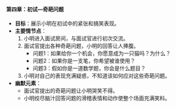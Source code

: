 #### 第四章：初试—奇葩问题
- **目标**：展示小明在初试中的紧张和搞笑表现。
- **主要情节点**：
  1. 小明进入面试房间，与面试官进行初次交流。
  2. 面试官提出各种奇葩问题，小明的回答让人捧腹。
     - 问题1：如果给你一个机会，你愿意成为一只猫吗？为什么？
     - 问题2：如果你是一支笔，你希望被谁使用？
     - 问题3：假如你是一道数学题，你会是什么题目？
  3. 小明对自己的表现充满疑惑，不知道该如何应对这些奇葩问题。
- **幽默元素**：
   - 面试官提出的奇葩问题让小明哭笑不得。
   - 小明绞尽脑汁回答问题的滑稽表情和动作使整个场面充满笑料。